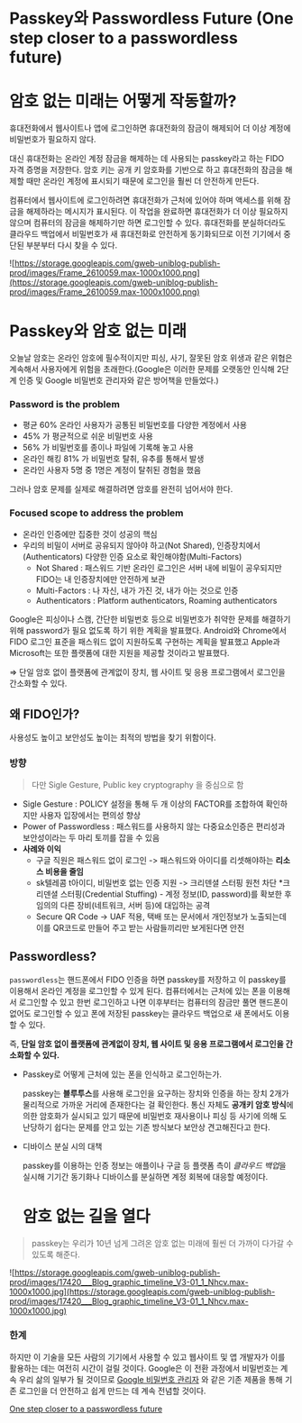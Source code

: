 # Passkey와 Passwordless Future (One step closer to a passwordless future)

# 암호 없는 미래는 어떻게 작동할까?

휴대전화에서 웹사이트나 앱에 로그인하면 휴대전화의 잠금이 해제되어 더 이상 계정에 비밀번호가 필요하지 않다.

대신 휴대전화는 온라인 계정 잠금을 해제하는 데 사용되는 passkey라고 하는 FIDO 자격 증명을 저장한다. 암호 키는 공개 키 암호화를 기반으로 하고 휴대전화의 잠금을 해제할 때만 온라인 계정에 표시되기 때문에 로그인을 훨씬 더 안전하게 만든다.

컴퓨터에서 웹사이트에 로그인하려면 휴대전화가 근처에 있어야 하며 액세스를 위해 잠금을 해제하라는 메시지가 표시된다. 이 작업을 완료하면 휴대전화가 더 이상 필요하지 않으며 컴퓨터의 잠금을 해제하기만 하면 로그인할 수 있다. 휴대전화를 분실하더라도 클라우드 백업에서 비밀번호가 새 휴대전화로 안전하게 동기화되므로 이전 기기에서 중단된 부분부터 다시 찾을 수 있다.

![https://storage.googleapis.com/gweb-uniblog-publish-prod/images/Frame_2610059.max-1000x1000.png](https://storage.googleapis.com/gweb-uniblog-publish-prod/images/Frame_2610059.max-1000x1000.png)

# Passkey와 암호 없는 미래

오늘날 암호는 온라인 암호에 필수적이지만 피싱, 사기, 잘못된 암호 위생과 같은 위협은 계속해서 사용자에게 위험을 초래한다.(Google은 이러한 문제를 오랫동안 인식해 2단계 인증 및 Google 비밀번호 관리자와 같은 방어책을 만들었다.)

### **Password is the problem**

- 평균 60% 온라인 사용자가 공통된 비밀번호를 다양한 계정에서 사용
- 45% 가 평균적으로 쉬운 비밀번호 사용
- 56% 가 비밀번호를 종이나 파일에 기록해 놓고 사용
- 온라인 해킹 81% 가 비밀번호 탈취, 유추를 통해서 발생
- 온라인 사용자 5명 중 1명은 계정이 탈취된 경험을 했음

그러나 암호 문제를 실제로 해결하려면 암호를 완전히 넘어서야 한다. 

### **Focused scope to address the problem**

- 온라인 인증에만 집중한 것이 성공의 핵심
- 우리의 비밀이 서버로 공유되지 않아야 하고(Not Shared), 인증장치에서(Authenticators) 다양한 인증 요소로 확인해야함(Multi-Factors)
    - Not Shared : 패스워드 기반 온라인 로그인은 서버 내에 비밀이 공우되지만 FIDO는 내 인증장치에만 안전하게 보관
    - Multi-Factors : 나 자신, 내가 가진 것, 내가 아는 것으로 인증
    - Authenticators : Platform authenticators, Roaming authenticators

Google은 피싱이나 스캠, 간단한 비밀번호 등으로 비밀번호가 취약한 문제를 해결하기 위해 password가 필요 없도록 하기 위한 계획을 발표했다. Android와 Chrome에서 FIDO 로그인 표준을 패스워드 없이 지원하도록 구현하는 계획을 발표했고 Apple과 Microsoft는 또한 플랫폼에 대한 지원을 제공할 것이라고 발표했다. 

⇒ 단일 암호 없이 플랫폼에 관계없이 장치, 웹 사이트 및 응용 프로그램에서 로그인을 간소화할 수 있다.

## 왜 FIDO인가?

사용성도 높이고 보안성도 높이는 최적의 방법을 찾기 위함이다. 

### **방향**

> 다만 Sigle Gesture, Public key cryptography 을 중심으로 함
> 
- Sigle Gesture : POLICY 설정을 통해 두 개 이상의 FACTOR를 조합하여 확인하지만 사용자 입장에서는 편의성 향상
- Power of Passwordless : 패스워드를 사용하지 않는 다중요소인증은 편리성과 보안성이라는 두 마리 토끼를 잡을 수 있음
- **사례와 이익**
    - 구글 직원은 패스워드 없이 로그인 -> 패스워드와 아이디를 리셋해야하는 **리소스 비용을 줄임**
    - sk텔레콤 t아이디, 비밀번호 없는 인증 지원 -> 크리덴셜 스터핑 원천 차단
    *크리덴셜 스터핑(Credential Stuffing) - 계정 정보(ID, password)를 확보한 후 임의의 다른 장비(네트워크, 서버 등)에 대입하는 공격
    - Secure QR Code -> UAF 적용, 택배 또는 문서에서 개인정보가 노출되는데 이를 QR코드로 만들어 주고 받는 사람들끼리만 보게된다면 안전

## Passwordless?

`passwordless`는 핸드폰에서 FIDO 인증을 하면 passkey를 저장하고 이 passkey를 이용해서 온라인 계정을 로그인할 수 있게 된다. 컴퓨터에서는 근처에 있는 폰을 이용해서 로그인할 수 있고 한번 로그인하고 나면 이후부터는 컴퓨터의 잠금만 풀면 핸드폰이 없어도 로그인할 수 있고 폰에 저장된 passkey는 클라우드 백업으로 새 폰에서도 이용할 수 있다.

즉, **단일 암호 없이 플랫폼에 관계없이 장치, 웹 사이트 및 응용 프로그램에서 로그인을 간소화할 수 있다.**

- Passkey로 어떻게 근처에 있는 폰을 인식하고 로그인하는가.
    
    passkey는 **블루투스**를 사용해 로그인을 요구하는 장치와 인증을 하는 장치 2개가 물리적으로 가까운 거리에 존재한다는 걸 확인한다. 통신 자체도 **공개키 암호 방식**에 의한 암호화가 실시되고 있기 때문에 비밀번호 재사용이나 피싱 등 사기에 의해 도난당하기 쉽다는 문제를 안고 있는 기존 방식보다 보안상 견고해진다고 한다.
    
- 디바이스 분실 시의 대책
    
    passkey를 이용하는 인증 정보는 애플이나 구글 등 플랫폼 측이 *클라우드 백업*을 실시해 기기간 동기화나 디바이스를 분실하면 계정 회복에 대응할 예정이다.
    
    # 암호 없는 길을 열다

> passkey는 우리가 10년 넘게 그려온 암호 없는 미래에 훨씬 더 가까이 다가갈 수 있도록 해준다.
>

![https://storage.googleapis.com/gweb-uniblog-publish-prod/images/17420___Blog_graphic_timeline_V3-01_1_Nhcv.max-1000x1000.jpg](https://storage.googleapis.com/gweb-uniblog-publish-prod/images/17420___Blog_graphic_timeline_V3-01_1_Nhcv.max-1000x1000.jpg)

### 한계

하지만 이 기술을 모든 사람의 기기에서 사용할 수 있고 웹사이트 및 앱 개발자가 이를 활용하는 데는 여전히 시간이 걸릴 것이다. Google은 이 전환 과정에서 비밀번호는 계속 우리 삶의 일부가 될 것이므로 [Google 비밀번호 관리자](https://passwords.google.com/) 와 같은 기존 제품을 통해 기존 로그인을 더 안전하고 쉽게 만드는 데 계속 전념할 것이다.





[One step closer to a passwordless future](https://blog.google/technology/safety-security/one-step-closer-to-a-passwordless-future/)
